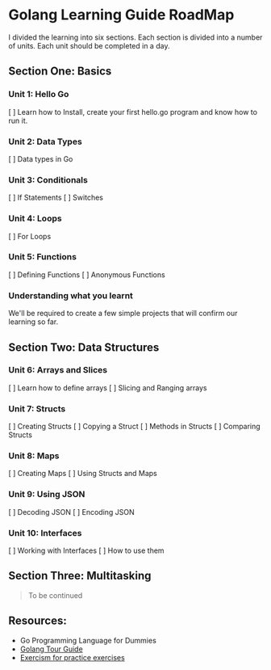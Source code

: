 # Golang Learning Guide RoadMap

I divided the learning into six sections. Each section is divided into a number
of units. Each unit should be completed in a day.

## Section One: Basics

### Unit 1: Hello Go
[ ] Learn how to Install, create your first hello.go program and know
how to run it.

### Unit 2: Data Types
[ ] Data types in Go

### Unit 3: Conditionals
[ ] If Statements
[ ] Switches

### Unit 4: Loops
[ ] For Loops

### Unit 5: Functions
[ ] Defining Functions
[ ] Anonymous Functions

### Understanding what you learnt
We'll be required to create a few simple projects that will confirm our
learning so far.


## Section Two: Data Structures

### Unit 6: Arrays and Slices
[ ] Learn how to define arrays
[ ] Slicing and Ranging arrays

### Unit 7: Structs
[ ] Creating Structs
[ ] Copying a Struct
[ ] Methods in Structs
[ ] Comparing Structs

### Unit 8: Maps
[ ] Creating Maps
[ ] Using Structs and Maps

### Unit 9: Using JSON
[ ] Decoding JSON
[ ] Encoding JSON

### Unit 10: Interfaces
[ ] Working with Interfaces
[ ] How to use them


## Section Three: Multitasking

 > To be continued

## Resources:

* Go Programming Language for Dummies
* [Golang Tour Guide](https://go.dev/tour)
* [Exercism for practice exercises](https://exercism.org/tracks/go/exercises)
